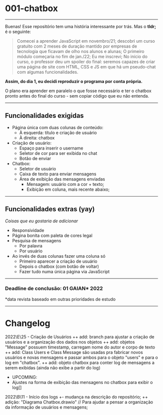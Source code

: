 # 001-chatbox
---
Buenas! Esse repositório tem uma história interessante por trás.
Mas o **tldr;** é o seguinte:

>Comecei a aprender JavaScript em novembro/21; descobri um curso gratuito
>com 2 meses de duração mantido por empresas de tecnologia que ficavam de
>olho nos alunos e alunas; O primeiro módulo começaria no fim de jan./22; 
>Eu me inscrevi; No início do curso, o professor deu um spoiler do final:
>seremos capazes de criar uma página de site com HTML, CSS e JS em que há
>um pseudo-chat com algumas funcionalidades.

**Assim, do dia 1, eu decidi reproduzir o programa por conta própria.**

O plano era aprender em paralelo o que fosse necessário e ter o chatbox
pronto antes do final do curso - sem copiar código que eu não entenda.

---

## Funcionalidades exigidas

* Página única com duas colunas de conteúdo:
	* À esquerda: título e criação de usuário
	* À direita: chatbox
* Criação de usuário:
	* Espaço para inserir o username
	* Seletor de cor para ser exibida no chat
	* Botão de enviar
* Chatbox:
	* Seletor de usuário
	* Caixa de texto para enviar mensagens
	* Área de exibição das mensagens enviadas
		* Mensagem: usuário com a cor + texto;
		* Exibição em coluna, mais recente abaixo;

---

## Funcionalidades extras (yay)
_Coisas que eu gostaria de adicionar_

* Responsividade
* Página bonita com paleta de cores legal
* Pesquisa de mensagens
	* Por palavra
	* Por usuário
* Ao invés de duas colunas fazer uma coluna só
	* Primeiro aparecer a criação de usuário
	* Depois o chatbox (com botão de voltar)
	* Fazer tudo numa única página via JavaScript

---

### Deadline de conclusão: 01 GAIAN* 2022
*data revista baseado em outras prioridades de estudo

---

# Changelog

2022\E\25 - Criação de Usuários
    ++ add: branch para ajustar a criação de usuários e a organização dos dados nos objetos
    ++ add: objetos "Message" possuem timestamp, carregam nome do autor e corpo de texto
    ++ add: Class Users e Class Message são usadas pra fabricar novos usuários e novas mensagens e passar ambos para o objeto "users" e para o log em "chatbox".
    ++ add: objeto chatbox para conter log de mensagens a serem exibidas (ainda não exibe a partir do log)
* UPCOMING:
* Ajustes na forma de exibição das mensagens no chatbox para exibir o log[]

2022\B\11 - Início dos logs
	+- mudança na descrição do repositório;
	++ adição: "Diagrama Chatbox.drawio" // Para ajudar a pensar a organização da informação de usuários e mensagens;
